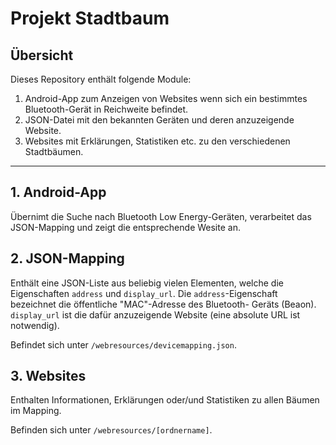 # Projekt Stadtbaum

## Übersicht

Dieses Repository enthält folgende Module:

1. Android-App zum Anzeigen von Websites wenn sich ein bestimmtes Bluetooth-Gerät in Reichweite befindet.
2. JSON-Datei mit den bekannten Geräten und deren anzuzeigende Website.
3. Websites mit Erklärungen, Statistiken etc. zu den verschiedenen Stadtbäumen.

***

## 1. Android-App

Übernimt die Suche nach Bluetooth Low Energy-Geräten, verarbeitet das JSON-Mapping und zeigt die 
entsprechende Wesite an.


## 2. JSON-Mapping

Enthält eine JSON-Liste aus beliebig vielen Elementen, welche die Eigenschaften `address` und
`display_url`. Die `address`-Eigenschaft bezeichnet die öffentliche "MAC"-Adresse des Bluetooth-
Geräts (Beaon). `display_url` ist die dafür anzuzeigende Website (eine absolute URL ist notwendig).

Befindet sich unter `/webresources/devicemapping.json`.


## 3. Websites

Enthalten Informationen, Erklärungen oder/und Statistiken zu allen Bäumen im Mapping.

Befinden sich unter `/webresources/[ordnername]`.